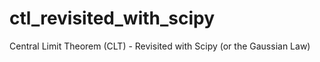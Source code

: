 # ctl_revisited_with_scipy

Central Limit Theorem (CLT) - Revisited with Scipy (or the Gaussian Law)
